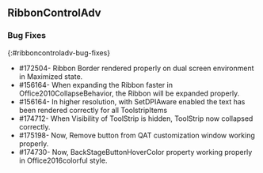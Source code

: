 ## RibbonControlAdv

### Bug Fixes
{:#ribboncontroladv-bug-fixes} 

* \#172504- Ribbon Border rendered properly on dual screen environment in Maximized state.
* \#156164- When expanding the Ribbon faster in Office2010CollapseBehavior, the Ribbon will be expanded properly.
* \#156164- In higher resolution, with SetDPIAware enabled the text has been rendered correctly for all ToolstripItems
* \#174712- When Visibility of ToolStrip is hidden, ToolStrip now collapsed correctly.
* \#175198- Now, Remove button from QAT customization window working properly.
* \#174730- Now, BackStageButtonHoverColor property working properly in Office2016colorful style.